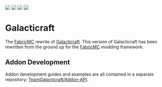 [![](https://img.shields.io/github/workflow/status/TeamGalacticraft/Galacticraft/Java%20CI?style=flat-square)](https://github.com/TeamGalacticraft/Galacticraft/actions?query=workflow%3A%22Java+CI%22)
[![](https://img.shields.io/discord/775251052517523467.svg?colorB=7289DA&label=discord&style=flat-square)](https://discord.gg/n3QqhMYyFK)
[![](https://img.shields.io/github/issues/TeamGalacticraft/Galacticraft?style=flat-square)](https://github.com/TeamGalacticraft/Galacticraft/issues)
[![](https://img.shields.io/twitch/status/galacticraftdev.svg?style=flat-square)](https://twitch.tv/galacticraftdev)

# Galacticraft
The [FabricMC](https://fabricmc.net) rewrite of [Galacticraft](https://micdoodle8.com/mods/galacticraft). 
This version of Galacticraft has been rewritten from the ground up for the [FabricMC](https://fabricmc.net) modding framework.

## Addon Development
Addon development guides and examples are all contained in a separate repository: [TeamGalacticraft/Addon-API](https://github.com/TeamGalacticraft/Addon-API).
